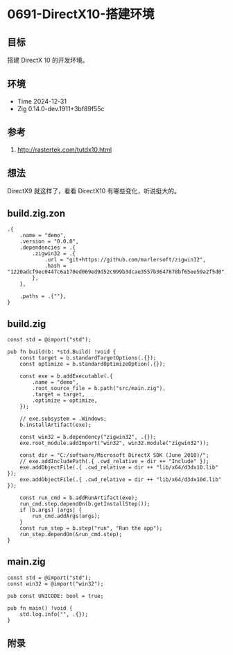 # 0691-DirectX10-搭建环境

## 目标

搭建 DirectX 10 的开发环境。

## 环境

- Time 2024-12-31
- Zig 0.14.0-dev.1911+3bf89f55c

## 参考

1. <http://rastertek.com/tutdx10.html>

## 想法

DirectX9 就这样了，看看 DirectX10 有哪些变化，听说挺大的。

## build.zig.zon

```zig
.{
    .name = "demo",
    .version = "0.0.0",
    .dependencies = .{
        .zigwin32 = .{
            .url = "git+https://github.com/marlersoft/zigwin32",
            .hash = "1220adcf9ec0447c6a170ed069ed9d52c999b3dcae3557b3647878bf65ee59a2f5d0",
        },
    },

    .paths = .{""},
}
```

## build.zig

```zig
const std = @import("std");

pub fn build(b: *std.Build) !void {
    const target = b.standardTargetOptions(.{});
    const optimize = b.standardOptimizeOption(.{});

    const exe = b.addExecutable(.{
        .name = "demo",
        .root_source_file = b.path("src/main.zig"),
        .target = target,
        .optimize = optimize,
    });

    // exe.subsystem = .Windows;
    b.installArtifact(exe);

    const win32 = b.dependency("zigwin32", .{});
    exe.root_module.addImport("win32", win32.module("zigwin32"));

    const dir = "C:/software/Microsoft DirectX SDK (June 2010)/";
    // exe.addIncludePath(.{ .cwd_relative = dir ++ "Include" });
    exe.addObjectFile(.{ .cwd_relative = dir ++ "lib/x64/d3dx10.lib" });
    exe.addObjectFile(.{ .cwd_relative = dir ++ "lib/x64/d3dx10d.lib" });

    const run_cmd = b.addRunArtifact(exe);
    run_cmd.step.dependOn(b.getInstallStep());
    if (b.args) |args| {
        run_cmd.addArgs(args);
    }
    const run_step = b.step("run", "Run the app");
    run_step.dependOn(&run_cmd.step);
}
```

## main.zig

```zig
const std = @import("std");
const win32 = @import("win32");

pub const UNICODE: bool = true;

pub fn main() !void {
    std.log.info("", .{});
}
```

## 附录
